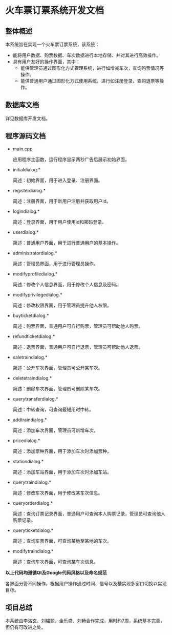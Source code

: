 ﻿# 火车票订票系统开发文档

## 整体概述

本系统旨在实现一个火车票订票系统，该系统：

+ 能将用户数据、购票数据、车次数据进行本地存储、并对其进行高效操作。
+ 具有用户友好的操作界面，其中：
  - 能供管理员通过图形化方式管理系统，进行如增减车次，查询购票情况等操作。
  - 能供普通用户通过图形化方式使用系统，进行如注册登录，查购退票等操作。

## 数据库文档

详见数据库开发文档。

## 程序源码文档

+ main.cpp

  应用程序主函数，运行程序显示两秒广告后展示初始界面。
  
+ initialdialog.*

  简述：初始界面，用于进入登录、注册界面。
  
+ registerdialog.*

  简述：注册界面，用于新用户注册并获取用户id。

+ logindialog.*

  简述：登录界面，用于用户使用id和密码登录。

+ userdialog.*

  简述：普通用户界面，用于进行普通用户的基本操作。

+ administratordialog.*

  简述：管理员界面，用于进行管理员操作。

+ modifyprofiledialog.*

  简述：修改个人信息界面，用于修改个人信息及密码。

+ modifyprivilegedialog.*

  简述：修改权限界面，用于管理员提升他人权限。

+ buyticketdialog.*

  简述：购票界面，普通用户可自行购票，管理员可帮助他人购票。

+ refundticketdialog.*

  简述：退票界面，普通用户可自行退票，管理员可帮助他人退票。

+ saletraindialog.*

  简述：公开车次界面，管理员可公开某车次。

+ deletetraindialog.*

  简述：删除车次界面，管理员可删除某车次。

+ querytransferdialog.*

  简述：中转查询，可查询最短用时中转。

+ addtraindialog.*

  简述：添加车次界面，管理员可新增车次。

+ pricedialog.*

  简述：添加票种界面，用于添加车次时添加票种。

+ stationdialog.*

  简述：添加车站界面，用于添加车次时添加车站。

+ querytraindialog.*

  简述：修改车次界面，用于修改某车次信息。

+ queryorderdialog.*

  简述：查询订票记录界面，普通用户可查询本人购票记录，管理员可查询他人购票记录。

+ queryticketdialog.*

  简述：查询车票界面，可查询某地至某地的车次。

+ modifytraindialog.*

  简述：查询车次界面，可查询某车次信息。


**以上代码均遵循Qt及Google代码风格以及命名规范**

各界面分管不同操作，根据用户操作通过时间、信号以及槽实现多窗口切换以实现目标。

## 项目总结

本系统由李洛玄、刘韫聪、金乐盛、刘畅合作完成，用时约7周，系统基本完善，但仍有可改进之处。
